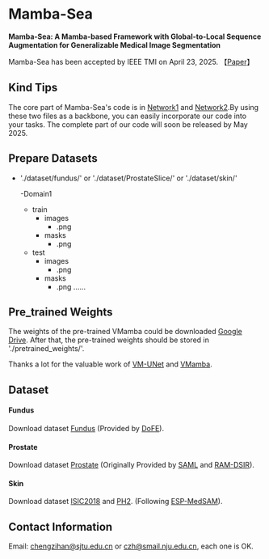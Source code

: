 # Mamba-Sea
**Mamba-Sea: A Mamba-based Framework with Global-to-Local Sequence Augmentation for Generalizable Medical Image Segmentation**

Mamba-Sea has been accepted by IEEE TMI on April 23, 2025.
【[Paper](https://arxiv.org/abs/2504.17515)】

## Kind Tips
The core part of Mamba-Sea's code is in [Network1](https://github.com/orange-czh/Mamba-Sea/blob/main/model/vmunet.py) and [Network2](https://github.com/orange-czh/Mamba-Sea/blob/main/model/vmamba.py).By using these two files as a backbone, you can easily incorporate our code into your tasks. The complete part of our code will soon be released by May 2025.

## Prepare Datasets
- './dataset/fundus/' or './dataset/ProstateSlice/' or './dataset/skin/'

   -Domain1
    - train
      - images
        - .png
      - masks
        - .png
    - test
      - images
        - .png
      - masks
        - .png
  ......    


## Pre_trained Weights

The weights of the pre-trained VMamba could be downloaded [Google Drive](https://drive.google.com/file/d/16R-zLOYFSKE6mFdHaiPAjc2QwyBHy5SL/view?usp=drive_link). After that, the pre-trained weights should be stored in './pretrained_weights/'.

Thanks a lot for the valuable work of [VM-UNet](https://github.com/JCruan519/VM-UNet) and [VMamba](https://github.com/MzeroMiko/VMamba).

## Dataset
#### Fundus
Download dataset [Fundus](https://drive.google.com/file/d/1p33nsWQaiZMAgsruDoJLyatoq5XAH-TH/view) (Provided by [DoFE](https://github.com/emma-sjwang/Dofe)).
#### Prostate
Download dataset [Prostate](https://drive.google.com/file/d/1sx2FpNySQNjU6_zBa4DPnb9RAmesN0P6/view?usp=sharing) (Originally Provided by [SAML](https://liuquande.github.io/SAML/) and [RAM-DSIR](https://github.com/zzzqzhou/RAM-DSIR)).
#### Skin
Download dataset [ISIC2018](https://challenge.isic-archive.com/data/#2018) and [PH2](https://www.fc.up.pt/addi/ph2%20database.html). (Following [ESP-MedSAM](https://github.com/xq141839/ESP-MedSAM)).

## Contact Information
Email: chengzihan@sjtu.edu.cn or czh@smail.nju.edu.cn, each one is OK.

